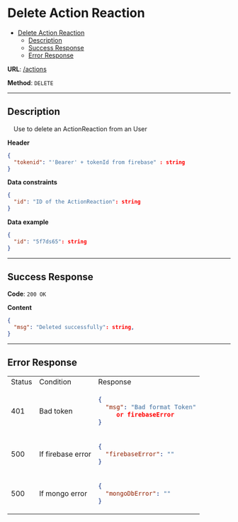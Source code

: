 # Delete Action Reaction

- [Delete Action Reaction](#delete-action-reaction)
    - [Description](#description)
    - [Success Response](#success-response)
    - [Error Response](#error-response)

**URL**: [/actions]()

**Method**: `DELETE`

---

## Description
&emsp;Use to delete an ActionReaction from an User

**Header**

```json
{
  "tokenid": "'Bearer' + tokenId from firebase" : string
}
```

**Data constraints**

```json
{
  "id": "ID of the ActionReaction": string
}
```

**Data example**

```json
{
  "id": "5f7ds65": string
}
```

---
## Success Response

**Code**: `200 OK`

**Content**

```json
{
  "msg": "Deleted successfully": string,
}
```
---
## Error Response


<table>
<tr>
<td> Status </td> <td> Condition </td> <td> Response </td>
</tr>
<tr>
<td> 401 </td>
<td>Bad token</td>
<td>

```json
{
  "msg": "Bad format Token"
     or firebaseError
}
```

</td>
</tr>

<tr>
<td> 500 </td>
<td>If firebase error</td>
<td>

```json
{
  "firebaseError": ""
}
```

</td>

<tr>
<td> 500 </td>
<td>If mongo error</td>
<td>

```json
{
  "mongoDbError": ""
}
```

</td>
</tr>

</table>
